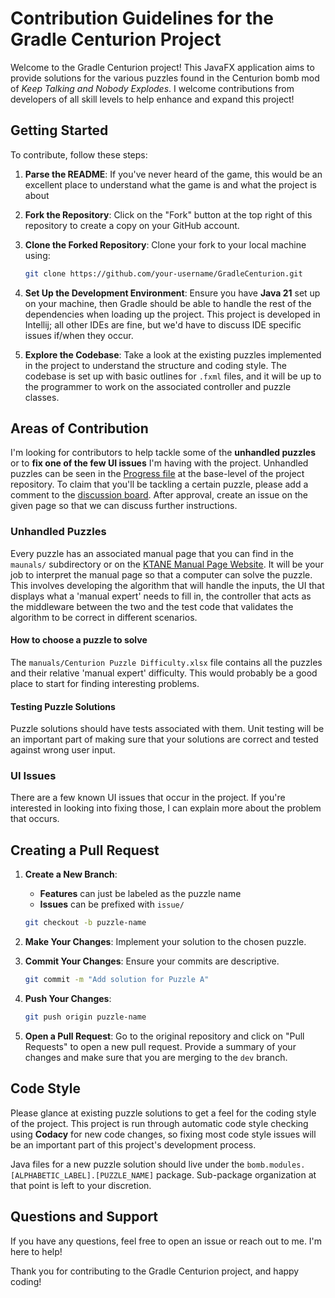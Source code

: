 # Contribution Guidelines for the Gradle Centurion Project

Welcome to the Gradle Centurion project! This JavaFX application aims to provide solutions for the various puzzles
found in the Centurion bomb mod of *Keep Talking and Nobody Explodes*. I welcome contributions from developers of all
skill levels to help enhance and expand this project!

## Getting Started

To contribute, follow these steps:

1. **Parse the README**: If you've never heard of the game, this would be an excellent place to understand what the
game is and what the project is about

2. **Fork the Repository**: Click on the "Fork" button at the top right of this repository to create a copy on your
GitHub account.

3. **Clone the Forked Repository**: Clone your fork to your local machine using:

   ```bash
   git clone https://github.com/your-username/GradleCenturion.git
   ```

4. **Set Up the Development Environment**: Ensure you have **Java 21** set up on your machine, then Gradle should be
able to handle the rest of the dependencies when loading up the project. This project is developed in Intellij; all
other IDEs are fine, but we'd have to discuss IDE specific issues if/when they occur.

5. **Explore the Codebase**: Take a look at the existing puzzles implemented in the project to understand the
structure and coding style. The codebase is set up with basic outlines for `.fxml` files, and it will be up to the
programmer to work on the associated controller and puzzle classes.

## Areas of Contribution

I'm looking for contributors to help tackle some of the **unhandled puzzles** or to **fix one of the few UI issues**
I'm having with the project. Unhandled puzzles can be seen in the [Progress file](Progress.md) at the base-level of the
project repository. To claim that you'll be tackling a certain puzzle, please add a comment to the
[discussion board](https://github.com/Ultraviolet-Ninja/GradleCenturion/issues/131). After approval, create an issue
on the given page so that we can discuss further instructions.

### Unhandled Puzzles

Every puzzle has an associated manual page that you can find in the `maunals/` subdirectory or on the
[KTANE Manual Page Website](https://ktane.timwi.de/). It will be your job to interpret the manual page so that a
computer can solve the puzzle. This involves developing the algorithm that will handle the inputs, the UI that displays
what a 'manual expert' needs to fill in, the controller that acts as the middleware between the two and the test code
that validates the algorithm to be correct in different scenarios.

#### How to choose a puzzle to solve

The `manuals/Centurion Puzzle Difficulty.xlsx` file contains all the puzzles and their relative 'manual expert'
difficulty. This would probably be a good place to start for finding interesting problems.

#### Testing Puzzle Solutions

Puzzle solutions should have tests associated with them. Unit testing will be an important part of making sure that
your solutions are correct and tested against wrong user input.

### UI Issues

There are a few known UI issues that occur in the project. If you're interested in looking into fixing those,
I can explain more about the problem that occurs.

## Creating a Pull Request

1. **Create a New Branch**:

   - **Features** can just be labeled as the puzzle name
   - **Issues** can be prefixed with `issue/`

   ```bash
   git checkout -b puzzle-name
   ```

2. **Make Your Changes**: Implement your solution to the chosen puzzle.

3. **Commit Your Changes**: Ensure your commits are descriptive.

   ```bash
   git commit -m "Add solution for Puzzle A"
   ```

4. **Push Your Changes**:

   ```bash
   git push origin puzzle-name
   ```

5. **Open a Pull Request**: Go to the original repository and click on "Pull Requests" to open a new pull request.
Provide a summary of your changes and make sure that you are merging to the `dev` branch.

## Code Style

Please glance at existing puzzle solutions to get a feel for the coding style of the project. This project is run
through automatic code style checking using **Codacy** for new code changes, so fixing most code style issues will
be an important part of this project's development process.

Java files for a new puzzle solution should live under the `bomb.modules.[ALPHABETIC_LABEL].[PUZZLE_NAME]` package.
Sub-package organization at that point is left to your discretion.

## Questions and Support

If you have any questions, feel free to open an issue or reach out to me. I'm here to help!

Thank you for contributing to the Gradle Centurion project, and happy coding!
